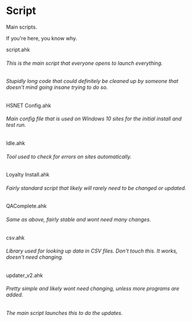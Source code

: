 # Script

Main scripts.

If you're here, you know why.


script.ahk
###### This is the main script that everyone opens to launch everything. 
###### Stupidly long code that could definitely be cleaned up by someone that doesn't mind going insane trying to do so.

HSNET Config.ahk
###### Main config file that is used on Windows 10 sites for the initial install and test run.

Idle.ahk
###### Tool used to check for errors on sites automatically.

Loyalty Install.ahk
###### Fairly standard script that likely will rarely need to be changed or updated. 

QAComplete.ahk
###### Same as above, fairly stable and wont need many changes.

csv.ahk
###### Library used for looking up data in CSV files. Don't touch this. It works, doesn't need changing.

updater_v2.ahk
###### Pretty simple and likely wont need changing, unless more programs are added. 
###### The main script launches this to do the updates.